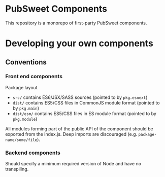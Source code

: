 # PubSweet Components

This repository is a monorepo of first-party PubSweet components.

# Developing your own components

## Conventions

### Front end components

Package layout

- `src/` contains ES6/JSX/SASS sources (pointed to by `pkg.esnext`)
- `dist/` contains ES5/CSS files in CommonJS module format (pointed to by `pkg.main`)
- `dist/esm/` contains ES5/CSS files in ES module format (pointed to by `pkg.module`)

All modules forming part of the public API of the component should be exported from the index.js. Deep imports are discouraged (e.g. `package-name/some/file`).

### Backend components

Should specify a minimum required version of Node and have no transpiling.